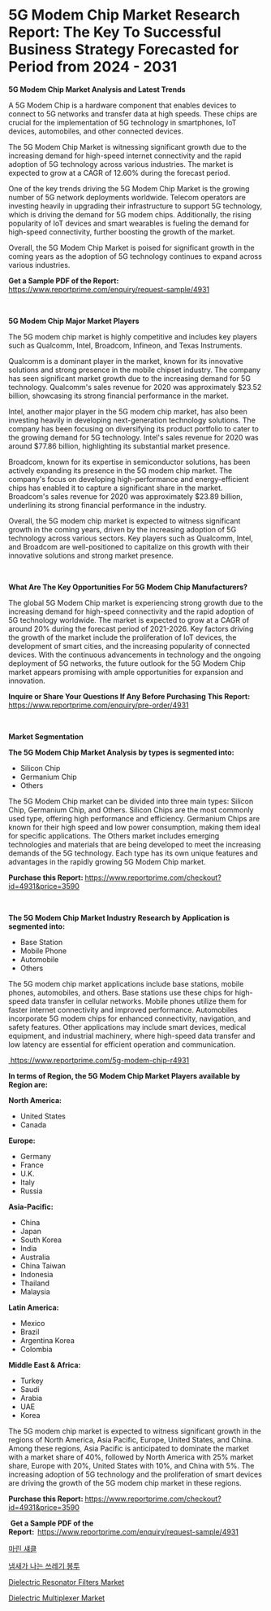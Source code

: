 <p><h1>5G Modem Chip Market Research Report: The Key To Successful Business Strategy Forecasted for Period from 2024 - 2031</h1></p><p><strong>5G Modem Chip Market Analysis and Latest Trends</strong></p>
<p><p>A 5G Modem Chip is a hardware component that enables devices to connect to 5G networks and transfer data at high speeds. These chips are crucial for the implementation of 5G technology in smartphones, IoT devices, automobiles, and other connected devices.</p><p>The 5G Modem Chip Market is witnessing significant growth due to the increasing demand for high-speed internet connectivity and the rapid adoption of 5G technology across various industries. The market is expected to grow at a CAGR of 12.60% during the forecast period.</p><p>One of the key trends driving the 5G Modem Chip Market is the growing number of 5G network deployments worldwide. Telecom operators are investing heavily in upgrading their infrastructure to support 5G technology, which is driving the demand for 5G modem chips. Additionally, the rising popularity of IoT devices and smart wearables is fueling the demand for high-speed connectivity, further boosting the growth of the market.</p><p>Overall, the 5G Modem Chip Market is poised for significant growth in the coming years as the adoption of 5G technology continues to expand across various industries.</p></p>
<p><strong>Get a Sample PDF of the Report:&nbsp;</strong> <a href="https://www.reportprime.com/enquiry/request-sample/4931">https://www.reportprime.com/enquiry/request-sample/4931</a></p>
<p>&nbsp;</p>
<p><strong>5G Modem Chip Major Market Players</strong></p>
<p><p>The 5G modem chip market is highly competitive and includes key players such as Qualcomm, Intel, Broadcom, Infineon, and Texas Instruments. </p><p>Qualcomm is a dominant player in the market, known for its innovative solutions and strong presence in the mobile chipset industry. The company has seen significant market growth due to the increasing demand for 5G technology. Qualcomm's sales revenue for 2020 was approximately $23.52 billion, showcasing its strong financial performance in the market.</p><p>Intel, another major player in the 5G modem chip market, has also been investing heavily in developing next-generation technology solutions. The company has been focusing on diversifying its product portfolio to cater to the growing demand for 5G technology. Intel's sales revenue for 2020 was around $77.86 billion, highlighting its substantial market presence.</p><p>Broadcom, known for its expertise in semiconductor solutions, has been actively expanding its presence in the 5G modem chip market. The company's focus on developing high-performance and energy-efficient chips has enabled it to capture a significant share in the market. Broadcom's sales revenue for 2020 was approximately $23.89 billion, underlining its strong financial performance in the industry.</p><p>Overall, the 5G modem chip market is expected to witness significant growth in the coming years, driven by the increasing adoption of 5G technology across various sectors. Key players such as Qualcomm, Intel, and Broadcom are well-positioned to capitalize on this growth with their innovative solutions and strong market presence.</p></p>
<p>&nbsp;</p>
<p><strong>What Are The Key Opportunities For 5G Modem Chip Manufacturers?</strong></p>
<p><p>The global 5G Modem Chip market is experiencing strong growth due to the increasing demand for high-speed connectivity and the rapid adoption of 5G technology worldwide. The market is expected to grow at a CAGR of around 20% during the forecast period of 2021-2026. Key factors driving the growth of the market include the proliferation of IoT devices, the development of smart cities, and the increasing popularity of connected devices. With the continuous advancements in technology and the ongoing deployment of 5G networks, the future outlook for the 5G Modem Chip market appears promising with ample opportunities for expansion and innovation.</p></p>
<p><strong>Inquire or Share Your Questions If Any Before Purchasing This Report:</strong> <a href="https://www.reportprime.com/enquiry/pre-order/4931">https://www.reportprime.com/enquiry/pre-order/4931</a></p>
<p>&nbsp;</p>
<p><strong>Market Segmentation</strong></p>
<p><strong>The 5G Modem Chip Market Analysis by types is segmented into:</strong></p>
<p><ul><li>Silicon Chip</li><li>Germanium Chip</li><li>Others</li></ul></p>
<p><p>The 5G Modem Chip market can be divided into three main types: Silicon Chip, Germanium Chip, and Others. Silicon Chips are the most commonly used type, offering high performance and efficiency. Germanium Chips are known for their high speed and low power consumption, making them ideal for specific applications. The Others market includes emerging technologies and materials that are being developed to meet the increasing demands of the 5G technology. Each type has its own unique features and advantages in the rapidly growing 5G Modem Chip market.</p></p>
<p><strong>Purchase this Report:&nbsp;</strong><a href="https://www.reportprime.com/checkout?id=4931&price=3590">https://www.reportprime.com/checkout?id=4931&price=3590</a></p>
<p>&nbsp;</p>
<p><strong>The 5G Modem Chip Market Industry Research by Application is segmented into:</strong></p>
<p><ul><li>Base Station</li><li>Mobile Phone</li><li>Automobile</li><li>Others</li></ul></p>
<p><p>The 5G modem chip market applications include base stations, mobile phones, automobiles, and others. Base stations use these chips for high-speed data transfer in cellular networks. Mobile phones utilize them for faster internet connectivity and improved performance. Automobiles incorporate 5G modem chips for enhanced connectivity, navigation, and safety features. Other applications may include smart devices, medical equipment, and industrial machinery, where high-speed data transfer and low latency are essential for efficient operation and communication.</p></p>
<p><a href="https://www.reportprime.com/5g-modem-chip-r4931">&nbsp;https://www.reportprime.com/5g-modem-chip-r4931</a></p>
<p><strong>In terms of Region, the 5G Modem Chip Market Players available by Region are:</strong></p>
<p>
    <p> <strong> North America: </strong>
        <ul>
            <li>United States</li>
            <li>Canada</li>
        </ul>
        </p> 
    <p> <strong> Europe: </strong>
        <ul>
            <li>Germany</li>
            <li>France</li>
            <li>U.K.</li>
            <li>Italy</li>
            <li>Russia</li>
        </ul>
        </p> 
    <p> <strong> Asia-Pacific: </strong>
        <ul>
            <li>China</li>
            <li>Japan</li>
            <li>South Korea</li>
            <li>India</li>
            <li>Australia</li>
            <li>China Taiwan</li>
            <li>Indonesia</li>
            <li>Thailand</li>
            <li>Malaysia</li>
        </ul>
        </p> 
    <p> <strong> Latin America: </strong>
        <ul>
            <li>Mexico</li>
            <li>Brazil</li>
            <li>Argentina Korea</li>
            <li>Colombia</li>
        </ul>
        </p> 
    <p> <strong> Middle East & Africa: </strong>
        <ul>
            <li>Turkey</li>
            <li>Saudi</li>
            <li>Arabia</li>
            <li>UAE</li>
            <li>Korea</li>
        </ul>
    </p>
    </p>
<p><p>The 5G modem chip market is expected to witness significant growth in the regions of North America, Asia Pacific, Europe, United States, and China. Among these regions, Asia Pacific is anticipated to dominate the market with a market share of 40%, followed by North America with 25% market share, Europe with 20%, United States with 10%, and China with 5%. The increasing adoption of 5G technology and the proliferation of smart devices are driving the growth of the 5G modem chip market in these regions.</p></p>
<p><strong>Purchase this Report: </strong><a href="https://www.reportprime.com/checkout?id=4931&price=3590">https://www.reportprime.com/checkout?id=4931&price=3590</a></p>
<p>&nbsp;<strong>Get a Sample PDF of the Report:&nbsp;&nbsp;</strong><a href="https://www.reportprime.com/enquiry/request-sample/4931">https://www.reportprime.com/enquiry/request-sample/4931</a></p>
<p><strong></strong></p>
<p><p><a href="https://github.com/RonSpencer61/Market-Research-Report-List-1/blob/main/211107870308.md">마린 섀클</a></p><p><a href="https://github.com/CarmellaLang1/Market-Research-Report-List-1/blob/main/521906170309.md">냄새가 나는 쓰레기 봉투</a></p><p><a href="https://github.com/NaomieConner2023/Market-Research-Report-List-1/blob/main/dielectric-resonator-filters-market.md">Dielectric Resonator Filters Market</a></p><p><a href="https://github.com/EbonyHane1955/Market-Research-Report-List-1/blob/main/dielectric-multiplexer-market.md">Dielectric Multiplexer Market</a></p></p>